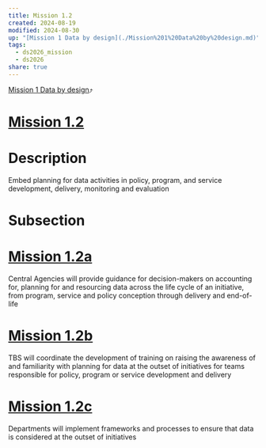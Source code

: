 ```yaml
---
title: Mission 1.2
created: 2024-08-19
modified: 2024-08-30
up: "[Mission 1 Data by design](./Mission%201%20Data%20by%20design.md)"
tags:
  - ds2026_mission
  - ds2026
share: true
---
```

[Mission 1 Data by design](./Mission%201%20Data%20by%20design.md)⤴️
# [Mission 1.2](Mission%201.2.md)

# Description
Embed planning for data activities in policy, program, and service development, delivery, monitoring and evaluation
# Subsection
# [Mission 1.2a](Mission%201.2a.md)
Central Agencies will provide guidance for decision-makers on accounting for, planning for and resourcing data across the life cycle of an initiative, from program, service and policy conception through delivery and end-of-life

# [Mission 1.2b](Mission%201.2b.md)
TBS will coordinate the development of training on raising the awareness of and familiarity with planning for data at the outset of initiatives for teams responsible for policy, program or service development and delivery

# [Mission 1.2c](Mission%201.2c.md)
Departments will implement frameworks and processes to ensure that data is considered at the outset of initiatives

